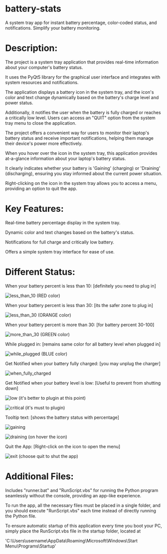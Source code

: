 # battery-stats
A system tray app for instant battery percentage, color-coded status, and notifications. Simplify your battery monitoring.

Description:
============
The project is a system tray application that provides real-time information about your computer's battery status. 

It uses the PyQt5 library for the graphical user interface and integrates with system resources and notifications. 

The application displays a battery icon in the system tray, and the icon's color and text change dynamically based on the battery's charge level and power status. 

Additionally, it notifies the user when the battery is fully charged or reaches a critically low level. Users can access an "QUIT" option from the system tray menu to close the application.

The project offers a convenient way for users to monitor their laptop's battery status and receive important notifications, helping them manage their device's power more effectively.

When you hover over the icon in the system tray, this application provides at-a-glance information about your laptop's battery status. 

It clearly indicates whether your battery is 'Gaining' (charging) or 'Draining' (discharging), ensuring you stay informed about the current power situation.

Right-clicking on the icon in the system tray allows you to access a menu, providing an option to quit the app.

Key Features:
=============
Real-time battery percentage display in the system tray.

Dynamic color and text changes based on the battery's status.

Notifications for full charge and critically low battery.

Offers a simple system tray interface for ease of use.

Different Status:
=================

When your battery percent is less than 10: [definitely you need to plug in]

![less_than_10](https://github.com/a-s-akash/battery-stats/assets/149227673/03affbec-89ca-499b-ae90-32c24a6f7d29)
(RED color)

When your battery percent is less than 30: [its the safer zone to plug in]

![less_than_30](https://github.com/a-s-akash/battery-stats/assets/149227673/d31ca782-ec16-4b82-bbca-f3e85ae8c8e4)
(ORANGE color)

When your battery percent is more than 30: [for battery percent 30-100]

![more_than_30](https://github.com/a-s-akash/battery-stats/assets/149227673/bc35d7b1-f603-496d-ba2b-a39f2acd2cbf)
(GREEN color)

While plugged in: [remains same color for all battery level when plugged in]

![while_plugged](https://github.com/a-s-akash/battery-stats/assets/149227673/dab73108-27ce-4662-b341-a323d99cc716)
(BLUE color)

Get Notified when your battery fully charged: [you may unplug the charger]

![when_fully_charged](https://github.com/a-s-akash/battery-stats/assets/149227673/5ec13b47-3d67-4cef-8e63-146ac3bf4956)

Get Notified when your battery level is low: [Useful to prevent from shutting down]

![low](https://github.com/a-s-akash/battery-stats/assets/149227673/cf0427e5-e50a-4d39-ad19-900d6a74a886)
(it's better to plugin at this point)

![critical](https://github.com/a-s-akash/battery-stats/assets/149227673/4e9d1bb8-601b-45c8-8b08-95e087e7054e)
(it's must to plugin)

Tooltip text: [shows the battery status with percentage]

![gaining](https://github.com/a-s-akash/battery-stats/assets/149227673/b58c15e3-23f2-4303-8585-2bbb3df375a0)

![draining](https://github.com/a-s-akash/battery-stats/assets/149227673/67257d67-e6c4-40cd-a997-ef79e6182544)
(on hover the icon)

Quit the App: [Right-click on the icon to open the menu]

![exit](https://github.com/a-s-akash/battery-stats/assets/149227673/871108f5-9299-45ab-b77f-bdcbf32821b1)
(choose quit to shut the app)

Additional Files:
=================
Includes "runner.bat" and "RunScript.vbs" for running the Python program seamlessly without the console, providing an app-like experience.

To run the app, all the necessary files must be placed in a single folder, and you should execute "RunScript.vbs" each time instead of directly running the Python file.

To ensure automatic startup of this application every time you boot your PC, simply place the RunScript.vbs file in the startup folder, located at 

'C:\Users\username\AppData\Roaming\Microsoft\Windows\Start Menu\Programs\Startup'
